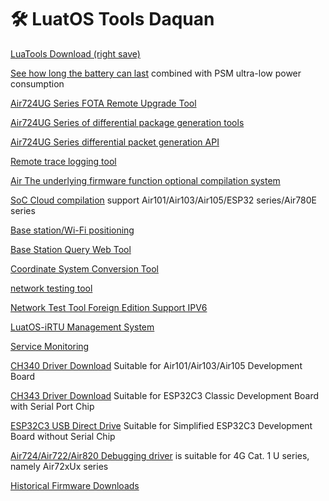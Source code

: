 # 🛠 LuatOS Tools Daquan

[LuaTools Download (right save)](https://luatos.com/luatools/download/last)

[See how long the battery can last](/_static/tools/psmplus/index.html) combined with PSM ultra-low power consumption

[Air724UG Series FOTA Remote Upgrade Tool](https://doc.openluat.com/wiki/21?wiki_page_id=2314)

[Air724UG Series of differential package generation tools](https://doc.openluat.com/wiki/21?wiki_page_id=2314)

[Air724UG Series differential packet generation API](https://doc.openluat.com/wiki/21?wiki_page_id=2314)

[Remote trace logging tool](https://doc.openluat.com/wiki/21?wiki_page_id=1978)

[Air The underlying firmware function optional compilation system](https://doc.openluat.com/article/2728)

[SoC Cloud compilation](https://wiki.luatos.org/develop/compile/Cloud_compilation.html) support Air101/Air103/Air105/ESP32 series/Air780E series

[Base station/Wi-Fi positioning](https://doc.openluat.com/wiki/21?wiki_page_id=1957)

[Base Station Query Web Tool](http://bs.openluat.com)

[Coordinate System Conversion Tool](http://old.openluat.com/GPS-Offset.html)

[network testing tool](https://netlab.luatos.com)

[Network Test Tool Foreign Edition Support IPV6](https://netlab.luatos.org)

[LuatOS-iRTU Management System](http://dtu.openluat.com)

[Service Monitoring](http://police.openluat.com/)

[CH340 Driver Download](https://www.wch.cn/products/ch340.html) Suitable for Air101/Air103/Air105 Development Board

[CH343 Driver Download](https://www.wch.cn/products/ch343.html) Suitable for ESP32C3 Classic Development Board with Serial Port Chip

[ESP32C3 USB Direct Drive](https://docs.espressif.com/projects/esp-idf/zh_CN/latest/esp32c3/api-guides/jtag-debugging/configure-builtin-jtag.html) Suitable for Simplified ESP32C3 Development Board without Serial Chip

[Air724/Air722/Air820 Debugging driver](https://doc.openluat.com/wiki/21?wiki_page_id=2070) is suitable for 4G Cat. 1 U series, namely Air72xUx series

[Historical Firmware Downloads](https://pan.air32.cn/s/DJTr)
